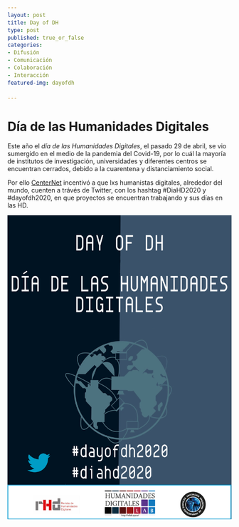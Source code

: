 ```yaml
---
layout: post
title: Day of DH
type: post
published: true_or_false
categories: 
- Difusión
- Comunicación
- Colaboración
- Interacción
featured-img: dayofdh

---
```


# Día de las Humanidades Digitales 


Este año el *día de las Humanidades Digitales*, el pasado 29 de abril, se vio sumergido en el medio de la pandemia del Covid-19, por lo cuál la mayoría de institutos de investigación, universidades y diferentes centros se encuentran cerrados, debido a la cuarentena y distanciamiento social.

Por ello <a href="https://dhcenternet.org/initiatives/day-of-dh/2020">CenterNet</a> incentivó a que lxs humanistas digitales, alrededor del mundo, cuenten a trávés de Twitter, con los hashtag #DiaHD2020 y #dayofdh2020, en que proyectos se encuentran trabajando y sus días en las HD.

![diahd](/assets/img/posts/diahd.jpg)
